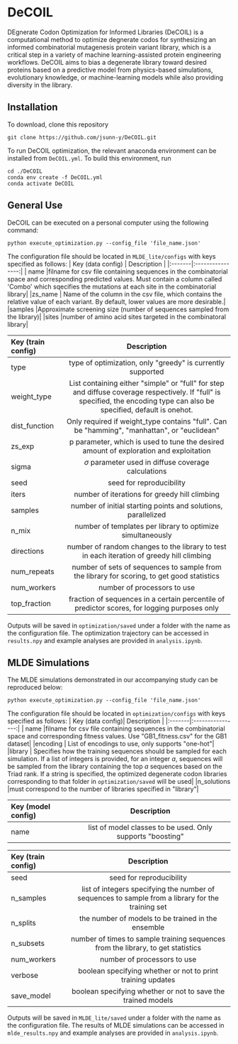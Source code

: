 # DeCOIL
DEgnerate Codon Optimization for Informed Libraries (DeCOIL) is a computational method to optimize degnerate codos for synthesizing an informed combinatorial mutagenesis protein variant library, which is a critical step in a variety of machine learning-assisted protein engineering workflows. DeCOIL aims to bias a degenerate library toward desired proteins based on a predictive model from physics-based simulations, evolutionary knowledge, or machine-learning models while also providing diversity in the library.

## Installation
To download, clone this repository
```
git clone https://github.com/jsunn-y/DeCOIL.git
```
To run DeCOIL optimization, the relevant anaconda environment can be installed from `DeCOIL.yml`. To build this environment, run
```
cd ./DeCOIL
conda env create -f DeCOIL.yml
conda activate DeCOIL
```

## General Use
DeCOIL can be executed on a personal computer using the following command:
```
python execute_optimization.py --config_file 'file_name.json'
```
The configuration file should be located in `MLDE_lite/configs` with keys specified as follows:
| Key (data config) | Description |
|:-------|:----------------:|
| name |filname for csv file containing sequences in the combinatorial space and corresponding predicted values. Must contain a column called 'Combo' which sqecifies the mutations at each site in the combinatorial library| 
|zs_name | Name of the column in the csv file, which contains the relative value of each variant. By default, lower values are more desirable.| 
|samples |Approximate screening size (number of sequences sampled from the library)| 
|sites |number of amino acid sites targeted in the combinatoral library|


| Key (train config)| Description |
|:-------|:----------------:|
| type |type of optimization, only "greedy" is currently supported| 
|weight_type | List containing either "simple" or "full" for step and diffuse coverage respectively. If "full" is specified, the encoding type can also be specified, default is onehot.| 
|dist_function |Only required if weight_type contains "full". Can be "hamming", "manhattan", or "euclidean" | 
| zs_exp |p parameter, which is used to tune the desired amount of exploration and exploitation|
| sigma | $\sigma$ parameter used in diffuse coverage calculations|
| seed | seed for reproducibility|
| iters | number of iterations for greedy hill climbing |
| samples | number of initial starting points and solutions, parallelized|
| n_mix | number of templates per library to optimize simultaneously |
| directions | number of random changes to the library to test in each iteration of greedy hill climbing|
| num_repeats | number of sets of sequences to sample from the library for scoring, to get good statistics|
| num_workers | number of processors to use|
| top_fraction | fraction of sequences in a certain percentile of predictor scores, for logging purposes only|


Outputs will be saved in `optimization/saved` under a folder with the name as the configuration file. The optimization trajectory can be accessed in `results.npy` and example analyses are provided in `analysis.ipynb`.

## MLDE Simulations
The MLDE simulations demonstrated in our accompanying study can be reproduced below:
```
python execute_optimization.py --config_file 'file_name.json'
```
The configuration file should be located in `optimization/configs` with keys specified as follows:
| Key (data config)| Description |
|:-------|:----------------:|
| name |filname for csv file containing sequences in the combinatorial space and corresponding fitness values. Use "GB1_fitness.csv" for the GB1 dataset| 
|encoding | List of encodings to use, only supports "one-hot"| 
|library | Specifies how the training sequences should be sampled for each simulation. If a list of integers is provided, for an integer $a$, sequences will be sampled from the library containing the top $a$ sequences based on the Triad rank. If a string is specified, the optimized degenerate codon libraries corresponding to that folder in `optimization/saved` will be used| 
|n_solutions |must correspond to the number of libraries specified in "library"|

| Key (model config)| Description |
|:-------|:----------------:|
| name | list of model classes to be used. Only supports "boosting"| 

| Key (train config)| Description |
|:-------|:----------------:|
| seed | seed for reproducibility| 
| n_samples | list of integers specifying the number of sequences to sample from a library for the training set| 
| n_splits | the number of models to be trained in the ensemble| 
| n_subsets | number of times to sample training sequences from the library, to get statistics| 
| num_workers | number of processors to use| 
| verbose | boolean specifying whether or not to print training updates| 
| save_model | boolean specifying whether or not to save the trained models| 

Outputs will be saved in `MLDE_lite/saved` under a folder with the name as the configuration file. The results of MLDE simulations can be accessed in `mlde_results.npy` and example analyses are provided in `analysis.ipynb`.
